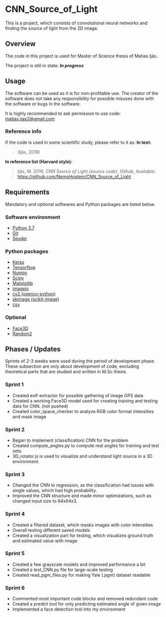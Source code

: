# CNN_Source_of_Light
This is a project, which consists of convolutional neural networks and finding the source of light from the 2D image.

## Overview
The code in this project is used for Master of Science thesis of Matias Ijäs.

The project is still in state: ***In progress***

## Usage
The software can be used as it is for non-profitable use. The creator of the software does not take any responsibility for possible misuses done with the software or bugs in the software.

It is highly recommended to ask permission to use code: matias.ijas2@gmail.com

### Reference info
If the code is used in some scientific study, please refer to it as:
**In text:**
> (Ijäs, 2019)

**In reference list (Harvard style):**
> Ijäs, M. 2019, *CNN Source of Light (source code)*, Github, Available: https://github.com/NemoHostem/CNN_Source_of_Light

## Requirements
Mandatory and optional softwares and Python packages are listed below.

### Software environment
- [Python 3.7](https://www.python.org/downloads/)
- [Git](https://git-scm.com/downloads)
- [Spyder](https://www.spyder-ide.org/)

### Python packages
- [Keras](https://keras.io/)
- [Tensorflow](https://www.tensorflow.org/)
- [Numpy](https://www.numpy.org/)
- [Scipy](https://www.scipy.org/)
- [Matplotlib](https://matplotlib.org/)
- [imageio](https://pypi.org/project/imageio/)
- [cv2 (opencv-python)](https://pypi.org/project/opencv-python/)
- [skimage (scikit-image)](https://scikit-image.org/)
- [csv](https://docs.python.org/3/library/csv.html)

### Optional
- [Face3D](https://github.com/YadiraF/face3d)
- [Random2](https://pypi.org/project/random2/)

## Phases / Updates
Sprints of 2-3 weeks were used during the period of development phase. These subsection are only about development of code, excluding theoretical parts that are studied and written in M.Sc thesis.

### Sprint 1
- Created exif-extractor for possible gathering of image GPS data
- Created a working Face3D model used for creating training and testing data for CNN. (not pushed)
- Created color_space_checker to analyze RGB color format intensities and mask image

### Sprint 2
- Began to implement (classification) CNN for the problem
- Created compute_angles.py to compute real angles for training and test sets.
- 3D_rotator.js is used to visualize and understand light source in a 3D environment.

### Sprint 3
- Changed the CNN to regression, as the classification had issues with single values, which had high probability.
- Improved the CNN structure and made minor optimizations, such as changed input size to 64x64x3.

### Sprint 4
- Created a filtered dataset, which masks images with color intensities
- Overall testing different saved models
- Created a visualization part for testing, which visualizes ground truth and estimated value with image

### Sprint 5
- Created a few grayscale models and improved performance a bit
- Created a test_CNN.py file for large-scale testing
- Created read_pgm_files.py for making Yale (.pgm) dataset readable

### Sprint 6
- Commented most important code blocks and removed redundant code
- Created a predict tool for only predicting estimated angle of given image
- Implemented a face detection tool into my environment

